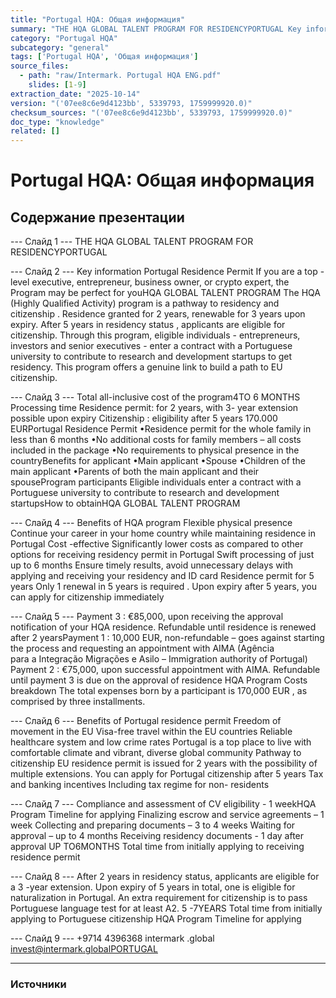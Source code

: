 ```yaml
---
title: "Portugal HQA: Общая информация"
summary: "THE HQA GLOBAL TALENT PROGRAM FOR RESIDENCYPORTUGAL Key information Portugal Residence Permit If you are a top -level executive, entrepreneur, business"
category: "Portugal HQA"
subcategory: "general"
tags: ['Portugal HQA', 'Общая информация']
source_files:
  - path: "raw/Intermark. Portugal HQA ENG.pdf"
    slides: [1-9]
extraction_date: "2025-10-14"
version: "('07ee8c6e9d4123bb', 5339793, 1759999920.0)"
checksum_sources: "('07ee8c6e9d4123bb', 5339793, 1759999920.0)"
doc_type: "knowledge"
related: []
---
```


# Portugal HQA: Общая информация

## Содержание презентации

--- Слайд 1 ---
THE HQA GLOBAL TALENT PROGRAM FOR RESIDENCYPORTUGAL

--- Слайд 2 ---
Key information Portugal Residence Permit
If you are a top -level executive, entrepreneur, business 
owner, or crypto expert, the Program may be perfect for youHQA GLOBAL TALENT PROGRAM
The HQA (Highly Qualified Activity) program is a pathway to residency 
and citizenship .
Residence granted for 2 years, renewable for 3 years upon expiry. After 5 years in residency status , applicants are eligible for citizenship. 
Through this program, eligible individuals - entrepreneurs, investors 
and senior executives  - enter a contract with a Portuguese university to 
contribute to research and development startups to get residency.
This program offers a genuine link to build a path to EU citizenship.

--- Слайд 3 ---
Total all-inclusive cost of the program4TO 6 MONTHS
Processing time
Residence permit: for 2 years, with 3- year extension possible upon expiry 
Citizenship : eligibility after 5 years
170.000 EURPortugal Residence Permit
•Residence permit for the whole family in less than 6 months
•No additional costs for family members – all costs included 
in the package
•No requirements to physical presence in the countryBenefits for applicant
•Main applicant
•Spouse
•Children  of the main applicant
•Parents  of both the main applicant and their spouseProgram participants
Eligible individuals enter a contract with a Portuguese 
university  to contribute to research and development startupsHow to obtainHQA GLOBAL TALENT PROGRAM

--- Слайд 4 ---
Benefits of
HQA program
Flexible physical presence
Continue your career in your home country 
while maintaining residence in Portugal
Cost -effective
Significantly lower costs as compared to other 
options for receiving residency permit in Portugal
Swift processing of just up to 6 months
Ensure timely results, avoid unnecessary delays with applying and receiving your residency and ID card
Residence permit for 5 years
Only 1 renewal in 5 years is required . Upon expiry after 5 years, 
you can apply for citizenship immediately

--- Слайд 5 ---
Payment 3 : €85,000, upon receiving the approval notification of your 
HQA residence. Refundable until residence is renewed after 2 yearsPayment 1 : 10,000 EUR, non-refundable –  goes against starting 
the process and requesting an appointment with AIMA (Agência  
para a Integração  Migrações  e Asilo  – Immigration authority of 
Portugal)
Payment 2 : €75,000, upon successful appointment with AIMA. 
Refundable until payment 3 is due on the approval of residence
HQA Program
Costs breakdown
The total expenses born by a participant is 170,000 EUR , as comprised by 
three installments.

--- Слайд 6 ---
Benefits of
Portugal residence permit
Freedom of movement in the EU
Visa-free travel within the EU countries
Reliable healthcare system and low crime rates
Portugal is a top place to live with comfortable climate 
and vibrant, diverse global community
Pathway to citizenship
EU residence permit is issued for 2 years with the possibility of multiple 
extensions. You can apply for Portugal citizenship after 5 years
Tax and banking incentives
Including tax regime for non- residents

--- Слайд 7 ---
Compliance and assessment of CV eligibility - 1 weekHQA Program
Timeline for applying 
Finalizing escrow and service agreements –  1 week
Collecting and preparing documents – 3 to 4 weeks
Waiting for approval –  up to 4 months
Receiving residency documents - 1 day after approval
UP TO6MONTHS
Total time from initially applying to receiving residence permit

--- Слайд 8 ---
After 2 years in residency status, applicants are eligible for a 3 -year 
extension. Upon expiry of 5 years in total, one is eligible for 
naturalization in Portugal.
An extra requirement for citizenship is to pass Portuguese language 
test for at least A2.
5 -7YEARS
Total time from initially applying to Portuguese citizenship 
HQA Program
Timeline for applying

--- Слайд 9 ---
+9714 4396368 intermark .global invest@intermark.globalPORTUGAL


---

### Источники
[^src1]: raw/Intermark. Portugal HQA ENG.pdf → слайды 1–9
